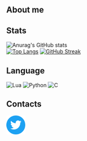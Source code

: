 
## About me

## Stats
![Anurag's GitHub stats](https://github-readme-stats.vercel.app/api?username=Raskc&show_icons=true&theme=radical)                                                                
[![Top Langs](https://github-readme-stats.vercel.app/api/top-langs/?username=Raskc&theme=radical)](https://github.com/anuraghazra/github-readme-stats)
[![GitHub Streak](https://github-readme-streak-stats.herokuapp.com/?user=Raskc&theme=radical)](https://git.io/streak-stats)
## Language
![Lua](https://img.shields.io/badge/lua-%232C2D72.svg?style=for-the-badge&logo=lua&logoColor=white)                                                                                 ![Python](https://img.shields.io/badge/python-3670A0?style=for-the-badge&logo=python&logoColor=ffdd54)                                                                             ![C](https://img.shields.io/badge/c-%2300599C.svg?style=for-the-badge&logo=c&logoColor=white)
## Contacts
<p align="left">
  <a href="https://twitter.com/Rask_Dev"><img alt="Twitter" height="50" width="50" src="assets/twitter.png"></a>
</p>
